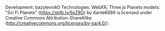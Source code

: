 Development: bazylevnik0
Technologies: WebXR, Three.js
Planets models:
"Sci Fi Planets" (https://skfb.ly/6xZ8G) by dante6686 is licensed under Creative Commons Attribution-ShareAlike (http://creativecommons.org/licenses/by-sa/4.0/).
